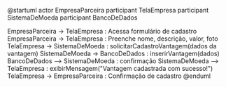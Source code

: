 @startuml
actor EmpresaParceira
participant TelaEmpresa
participant SistemaDeMoeda
participant BancoDeDados

EmpresaParceira -> TelaEmpresa : Acessa formulário de cadastro
EmpresaParceira -> TelaEmpresa : Preenche nome, descrição, valor, foto
TelaEmpresa -> SistemaDeMoeda : solicitarCadastroVantagem(dados da vantagem)
SistemaDeMoeda -> BancoDeDados : inserirVantagem(dados)
BancoDeDados --> SistemaDeMoeda : confirmação
SistemaDeMoeda --> TelaEmpresa : exibirMensagem("Vantagem cadastrada com sucesso!")
TelaEmpresa -> EmpresaParceira : Confirmação de cadastro
@enduml
